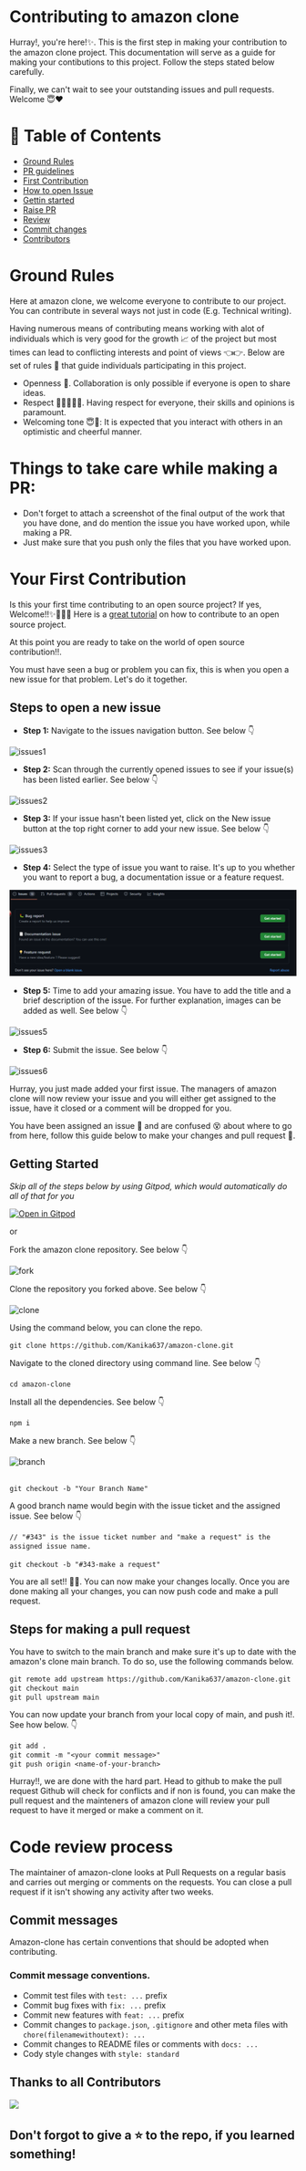 # Contributing to amazon clone

Hurray!, you're here!✨. This is the first step in making your contribution to the amazon clone project. This documentation will serve as a guide for making your contibutions to this project. Follow the steps stated below carefully.

Finally, we can't wait to see your outstanding issues and pull requests. Welcome 😇❤

# 📝 Table of Contents

- [Ground Rules](#rules)
- [PR guidelines ](#pr)
- [First Contribution](#first_contribution)
- [How to open Issue](#issue)
- [Gettin started](#get_started)
- [Raise PR](#raise_pr)
- [Review](#review)
- [Commit changes](#commit_changes)
- [Contributors](#contributors)

# Ground Rules <a name = "rules"></a>

Here at amazon clone, we welcome everyone to contribute to our project. You can contribute in several ways not just in code (E.g. Technical writing).

Having numerous means of contributing means working with alot of individuals which is very good for the growth 📈 of the project but most times can lead to conflicting interests and point of views 👈👉. Below are set of rules 📖 that guide individuals participating in this project.

- Openness 👐. Collaboration is only possible if everyone is open to share ideas.
- Respect 👨🏾‍🤝‍👨🏽. Having respect for everyone, their skills and opinions is paramount.
- Welcoming tone 😇💃: It is expected that you interact with others in an optimistic and cheerful manner.

# Things to take care while making a PR: <a name = "pr"></a>

- Don't forget to attach a screenshot of the final output of the work that you have done, and do mention the issue you have worked upon, while making a PR.
- Just make sure that you push only the files that you have worked upon.

# Your First Contribution <a name = "first_contribution"></a>

Is this your first time contributing to an open source project? If yes, Welcome!!✨🎉💃🏾 Here is a [great tutorial](https://app.egghead.io/playlists/how-to-contribute-to-an-open-source-project-on-github) on how to contribute to an open source project.

At this point you are ready to take on the world of open source contribution!!.

You must have seen a bug or problem you can fix, this is when you open a new issue for that problem. Let's do it together.

## Steps to open a new issue <a name = "issue"></a>

- **Step 1:** Navigate to the issues navigation button. See below 👇

![issues1](https://user-images.githubusercontent.com/63567230/186288743-ea5b1764-b26c-49f5-a740-766b81680ee7.JPG)

- **Step 2:** Scan through the currently opened issues to see if your issue(s) has been listed earlier. See below 👇

![issues2](https://user-images.githubusercontent.com/63567230/186288769-6f0f63a7-27f2-4060-b43e-662de3595d16.JPG)

- **Step 3:** If your issue hasn't been listed yet, click on the New issue button at the top right corner to add your new issue. See below 👇

![issues3](https://user-images.githubusercontent.com/63567230/186288798-28a7e5b1-2f3e-4fa1-9ebb-27fe2220290f.JPG)

- **Step 4:** Select the type of issue you want to raise. It's up to you whether you want to report a bug, a documentation issue or a feature request.

![issues4](./src/assets/issue3.png)

- **Step 5:** Time to add your amazing issue. You have to add the title and a brief description of the issue. For further explanation, images can be added as well. See below 👇

![issues5](https://user-images.githubusercontent.com/63567230/186288817-9c257618-005b-4ced-993b-318f51121137.JPG)

- **Step 6:** Submit the issue. See below 👇

![issues6](https://user-images.githubusercontent.com/63567230/186289012-575123a1-68a7-4fcd-a71a-9051a8ca11ff.JPG)

Hurray, you just made added your first issue. The managers of amazon clone will now review your issue and you will either get assigned to the issue, have it closed or a comment will be dropped for you.

You have been assigned an issue 🥂 and are confused 😵 about where to go from here, follow this guide below to make your changes and pull request 🍾.

## Getting Started <a name = "get_started"></a>

_Skip all of the steps below by using Gitpod, which would automatically do all of that for you_

[![Open in Gitpod](https://gitpod.io/button/open-in-gitpod.svg)](https://gitpod.io/#https://github.com/Kanika637/amazon-clone)

or

Fork the amazon clone repository. See below 👇

![fork](https://user-images.githubusercontent.com/63567230/186289165-c97fd6bf-6f88-4e15-b7ab-26fbf612e21b.JPG)

Clone the repository you forked above. See below 👇

![clone](https://user-images.githubusercontent.com/63567230/186289182-d48eda0e-5069-4ddd-8dce-480b7720174c.JPG)

Using the command below, you can clone the repo.

```
git clone https://github.com/Kanika637/amazon-clone.git
```

Navigate to the cloned directory using command line. See below 👇

```
cd amazon-clone
```

Install all the dependencies. See below 👇

```
npm i
```

Make a new branch. See below 👇

![branch](https://user-images.githubusercontent.com/63567230/186289255-21b7b9c5-49f8-458a-a941-f558b8744dd0.JPG)

```

git checkout -b "Your Branch Name"
```

A good branch name would begin with the issue ticket and the assigned issue. See below 👇

```
// "#343" is the issue ticket number and "make a request" is the assigned issue name.

git checkout -b "#343-make a request"
```

You are all set!! 🍾🎉. You can now make your changes locally. Once you are done making all your changes, you can now push code and make a pull request.

## Steps for making a pull request <a name = "raise_pr"></a>

You have to switch to the main branch and make sure it's up to date with the amazon's clone main branch. To do so, use the following commands below.

```
git remote add upstream https://github.com/Kanika637/amazon-clone.git
git checkout main
git pull upstream main
```

You can now update your branch from your local copy of main, and push it!. See how below. 👇

```
git add .
git commit -m "<your commit message>"
git push origin <name-of-your-branch>
```

Hurray!!, we are done with the hard part. Head to github to make the pull request Github will check for conflicts and if non is found, you can make the pull request and the mainteners of amazon clone will review your pull request to have it merged or make a comment on it.

# Code review process <a name = "review"></a>

The maintainer of amazon-clone looks at Pull Requests on a regular basis and carries out merging or comments on the requests. You can close a pull request if it isn't showing any activity after two weeks.

## Commit messages <a name = "commit_changes"></a>

Amazon-clone has certain conventions that should be adopted when contributing.

### Commit message conventions.

- Commit test files with `test: ...` prefix
- Commit bug fixes with `fix: ...` prefix
- Commit new features with `feat: ...` prefix
- Commit changes to `package.json`, `.gitignore` and other meta files with `chore(filenamewithoutext): ...`
- Commit changes to README files or comments with `docs: ...`
- Cody style changes with `style: standard`

## Thanks to all Contributors <a name = "contributors"></a>

<a href="https://github.com/Kanika637/amazon-clone/graphs/contributors"> 
<img src="https://contrib.rocks/image?repo=Kanika637/amazon-clone" /> 
</a>

## Don't forgot to give a ⭐ to the repo, if you learned something!
